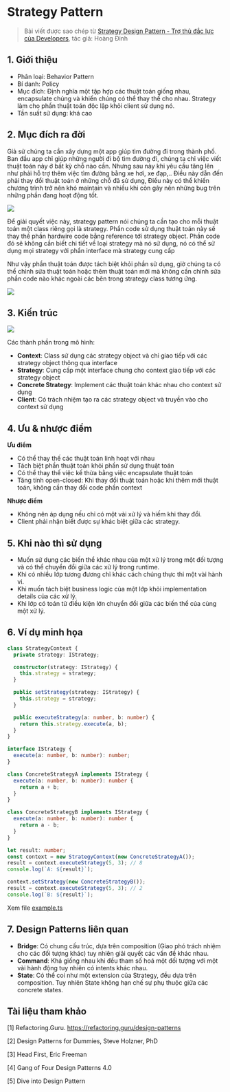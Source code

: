 # Strategy Pattern

> Bài viết được sao chép từ [Strategy Design Pattern - Trợ thủ đắc lực của Developers](https://viblo.asia/p/strategy-design-pattern-tro-thu-dac-luc-cua-developers-bJzKmdwP59N), tác giả: Hoàng Đinh

## 1. Giới thiệu

- Phân loại: Behavior Pattern
- Bí danh: Policy
- Mục đích: Định nghĩa một tập hợp các thuật toán giống nhau, encapsulate chúng và khiến chúng có thể thay thế cho nhau. Strategy làm cho phần thuật toán độc lập khỏi client sử dụng nó.
- Tần suất sử dụng: khá cao

## 2. Mục đích ra đời

Giả sử chúng ta cần xây dựng một app giúp tìm đường đi trong thành phố. Ban đầu app chỉ giúp những người đi bộ tìm đường đi, chúng ta chỉ việc viết thuật toán này ở bất kỳ chỗ nào cần. Nhưng sau này khi yêu cầu tăng lên như phải hỗ trợ thêm việc tìm đường bằng xe hơi, xe đạp,.. Điều này dẫn đến phải thay đổi thuật toán ở những chỗ đã sử dụng, Điều này có thể khiến chương trình trở nên khó maintain và nhiều khi còn gây nên những bug trên những phần đang hoạt động tốt.

![](https://images.viblo.asia/c3a7191c-aa30-4543-aa43-c95c469ae3f4.png)

Để giải quyết việc này, strategy pattern nói chúng ta cần tạo cho mỗi thuật toán một class riêng gọi là strategy. Phần code sử dụng thuật toán này sẽ thay thế phần hardwire code bằng reference tới strategy object. Phần code đó sẽ không cần biết chi tiết về loại strategy mà nó sử dụng, nó có thể sử dụng mọi strategy với phần interface mà strategy cung cấp

Như vậy phần thuật toán được tách biệt khỏi phần sử dụng, giờ chúng ta có thể chỉnh sửa thuật toán hoặc thêm thuật toán mới mà không cần chỉnh sửa phần code nào khác ngoài các bên trong strategy class tương ứng.

![](https://images.viblo.asia/c56fe6d1-f336-46f6-96e0-739f13f15891.png)

## 3. Kiến trúc

![](https://images.viblo.asia/9e6ad788-fd88-4935-a53c-c15d161e7331.png)

Các thành phần trong mô hình:

- **Context**: Class sử dụng các strategy object và chỉ giao tiếp với các strategy object thông qua interface
- **Strategy**: Cung cấp một interface chung cho context giao tiếp với các strategy object
- **Concrete Strategy**: Implement các thuật toán khác nhau cho context sử dụng
- **Client**: Có trách nhiệm tạo ra các strategy object và truyền vào cho context sử dụng

## 4. Ưu & nhược điểm

**Ưu điểm**

- Có thể thay thế các thuật toán linh hoạt với nhau
- Tách biệt phần thuật toán khỏi phần sử dụng thuật toán
- Có thể thay thế việc kế thừa bằng việc encapsulate thuật toán
- Tăng tính open-closed: Khi thay đổi thuật toán hoặc khi thêm mới thuật toán, không cần thay đổi code phần context

**Nhược điểm**

- Không nên áp dụng nếu chỉ có một vài xử lý và hiếm khi thay đổi.
- Client phải nhận biết được sự khác biệt giữa các strategy.

## 5. Khi nào thì sử dụng

- Muốn sử dụng các biến thể khác nhau của một xử lý trong một đối tượng và có thể chuyển đổi giữa các xử lý trong runtime.
- Khi có nhiều lớp tương đương chỉ khác cách chúng thực thi một vài hành vi.
- Khi muốn tách biệt business logic của một lớp khỏi implementation details của các xử lý.
- Khi lớp có toán tử điều kiện lớn chuyển đổi giữa các biến thể của cùng một xử lý.

## 6. Ví dụ minh họa

```ts
class StrategyContext {
  private strategy: IStrategy;

  constructor(strategy: IStrategy) {
    this.strategy = strategy;
  }

  public setStrategy(strategy: IStrategy) {
    this.strategy = strategy;
  }

  public executeStrategy(a: number, b: number) {
    return this.strategy.execute(a, b);
  }
}

interface IStrategy {
  execute(a: number, b: number): number;
}

class ConcreteStrategyA implements IStrategy {
  execute(a: number, b: number): number {
    return a + b;
  }
}

class ConcreteStrategyB implements IStrategy {
  execute(a: number, b: number): number {
    return a - b;
  }
}

let result: number;
const context = new StrategyContext(new ConcreteStrategyA());
result = context.executeStrategy(5, 3); // 8
console.log(`A: ${result}`);

context.setStrategy(new ConcreteStrategyB());
result = context.executeStrategy(5, 3); // 2
console.log(`B: ${result}`);
```

Xem file [example.ts](./example.ts)

## 7. Design Patterns liên quan

- **Bridge**: Có chung cấu trúc, dựa trên composition (Giao phó trách nhiệm cho các đối tượng khác) tuy nhiên giải quyết các vấn đề khác nhau.
- **Command**: Khá giống nhau khi đều tham số hoá một đối tượng với một vài hành động tuy nhiên có intents khác nhau.
- **State**: Có thể coi như một extension của Strategy, đều dựa trên composition. Tuy nhiên State không hạn chế sự phụ thuộc giữa các concrete states.

## Tài liệu tham khảo

[1] Refactoring.Guru. https://refactoring.guru/design-patterns

[2] Design Patterns for Dummies, Steve Holzner, PhD

[3] Head First, Eric Freeman

[4] Gang of Four Design Patterns 4.0

[5] Dive into Design Pattern
